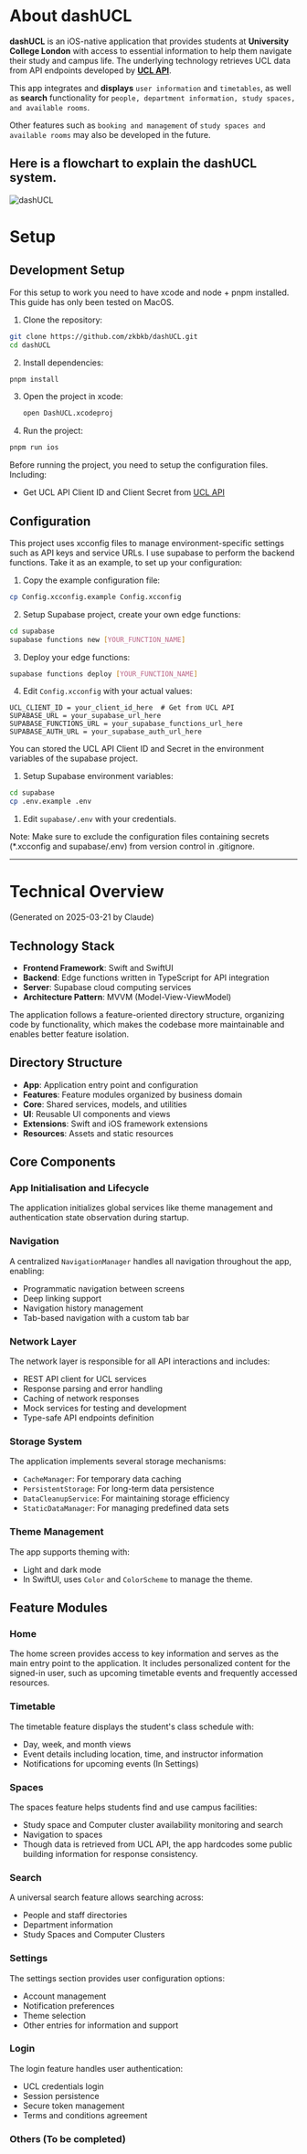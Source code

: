 # About dashUCL
**dashUCL** is an iOS-native application that provides students at **University College London** with access to essential information to help them navigate their study and campus life. The underlying technology retrieves UCL data from API endpoints developed by **[UCL API](https://github.com/uclapi/uclapi)**.

This app integrates and **displays** ```user information``` and ```timetables```, as well as **search** functionality for ```people, department information, study spaces, and available rooms```. 

Other features such as ```booking and management``` of ```study spaces and available rooms``` may also be developed in the future.


## Here is a flowchart to explain the dashUCL system.
![dashUCL](https://github.com/user-attachments/assets/88c9a3e7-67e4-4833-b49b-c6478df785ad)

# Setup    
## Development Setup
For this setup to work you need to have xcode and node + pnpm installed. This guide has only been tested on MacOS.

1. Clone the repository:
```bash
git clone https://github.com/zkbkb/dashUCL.git
cd dashUCL
```

2. Install dependencies:
```bash
pnpm install
```

3. Open the project in xcode:
	```bash
	open DashUCL.xcodeproj
	```

4. Run the project:
```bash
pnpm run ios
```
Before running the project, you need to setup the configuration files. Including:
- Get UCL API Client ID and Client Secret from [UCL API](https://github.com/uclapi/uclapi)
  
## Configuration
This project uses xcconfig files to manage environment-specific settings such as API keys and service URLs. I use supabase to perform the backend functions. Take it as an example, to set up your configuration:

1. Copy the example configuration file:
```bash
cp Config.xcconfig.example Config.xcconfig
```

2. Setup Supabase project, create your own edge functions:
```bash
cd supabase
supabase functions new [YOUR_FUNCTION_NAME]
```  

3. Deploy your edge functions:
```bash
supabase functions deploy [YOUR_FUNCTION_NAME]
```

4. Edit `Config.xcconfig` with your actual values:
```
UCL_CLIENT_ID = your_client_id_here  # Get from UCL API
SUPABASE_URL = your_supabase_url_here
SUPABASE_FUNCTIONS_URL = your_supabase_functions_url_here
SUPABASE_AUTH_URL = your_supabase_auth_url_here
```
You can stored the UCL API Client ID and Secret in the environment variables of the supabase project.

1. Setup Supabase environment variables:
```bash
cd supabase
cp .env.example .env
```

1. Edit `supabase/.env` with your credentials.

Note: Make sure to exclude the configuration files containing secrets (*.xcconfig and supabase/.env) from version control in .gitignore.

---

# Technical Overview 
(Generated on 2025-03-21 by Claude)

## Technology Stack

- **Frontend Framework**: Swift and SwiftUI
- **Backend**: Edge functions written in TypeScript for API integration
- **Server**: Supabase cloud computing services
- **Architecture Pattern**: MVVM (Model-View-ViewModel)

The application follows a feature-oriented directory structure, organizing code by functionality, which makes the codebase more maintainable and enables better feature isolation.

## Directory Structure

- **App**: Application entry point and configuration
- **Features**: Feature modules organized by business domain
- **Core**: Shared services, models, and utilities
- **UI**: Reusable UI components and views
- **Extensions**: Swift and iOS framework extensions
- **Resources**: Assets and static resources

## Core Components

### App Initialisation and Lifecycle

The application initializes global services like theme management and authentication state observation during startup.

### Navigation

A centralized `NavigationManager` handles all navigation throughout the app, enabling:
- Programmatic navigation between screens
- Deep linking support
- Navigation history management
- Tab-based navigation with a custom tab bar

### Network Layer

The network layer is responsible for all API interactions and includes:
- REST API client for UCL services
- Response parsing and error handling
- Caching of network responses
- Mock services for testing and development
- Type-safe API endpoints definition

### Storage System

The application implements several storage mechanisms:
- `CacheManager`: For temporary data caching
- `PersistentStorage`: For long-term data persistence
- `DataCleanupService`: For maintaining storage efficiency
- `StaticDataManager`: For managing predefined data sets

### Theme Management

The app supports theming with:
- Light and dark mode
- In SwiftUI, uses `Color` and `ColorScheme` to manage the theme.

## Feature Modules

### Home

The home screen provides access to key information and serves as the main entry point to the application. It includes personalized content for the signed-in user, such as upcoming timetable events and frequently accessed resources.

### Timetable

The timetable feature displays the student's class schedule with:
- Day, week, and month views
- Event details including location, time, and instructor information
- Notifications for upcoming events (In Settings)

### Spaces

The spaces feature helps students find and use campus facilities:
- Study space and Computer cluster availability monitoring and search
- Navigation to spaces
- Though data is retrieved from UCL API, the app hardcodes some public building information for response consistency.

### Search

A universal search feature allows searching across:
- People and staff directories
- Department information
- Study Spaces and Computer Clusters

### Settings

The settings section provides user configuration options:
- Account management
- Notification preferences
- Theme selection
- Other entries for information and support

### Login

The login feature handles user authentication:
- UCL credentials login
- Session persistence
- Secure token management
- Terms and conditions agreement

### Others (To be completed)   
